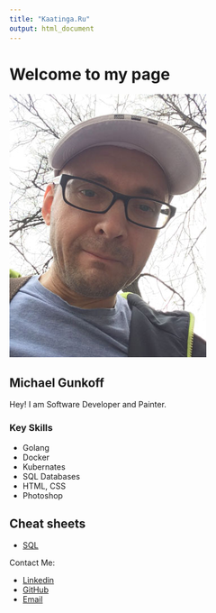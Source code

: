 ```yaml
---
title: "Kaatinga.Ru"
output: html_document
---
```


# Welcome to my page

![my photo](images/photo.jpg)

## Michael Gunkoff

Hey! I am Software Developer and Painter.  

### Key Skills

- Golang
- Docker
- Kubernates
- SQL Databases
- HTML, CSS
- Photoshop

## Cheat sheets
- [SQL](download/sql_cheetsheet.pdf)

Contact Me:
- [Linkedin](https://www.linkedin.com/in/kaatinga)
- [GitHub](https://github.com/kaatinga)
- [Email](mailto:painter@3lines.club)